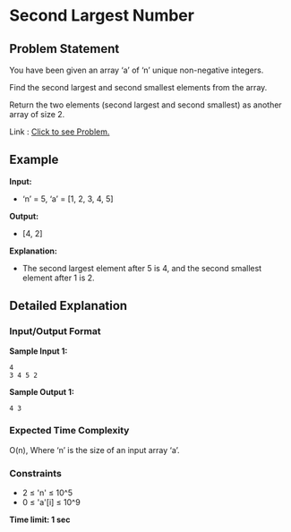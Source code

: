 # Second Largest Number

## Problem Statement

You have been given an array ‘a’ of ‘n’ unique non-negative integers.

Find the second largest and second smallest elements from the array.

Return the two elements (second largest and second smallest) as another array of size 2.

Link : <a href="https://www.codingninjas.com/studio/problems/ninja-and-the-second-order-elements_6581960">Click to see Problem.</a>

## Example

**Input:**
- ‘n’ = 5, ‘a’ = [1, 2, 3, 4, 5]

**Output:**
- [4, 2]

**Explanation:**
- The second largest element after 5 is 4, and the second smallest element after 1 is 2.

## Detailed Explanation

### Input/Output Format

**Sample Input 1:**
```
4
3 4 5 2
```


**Sample Output 1:**
```
4 3
```


### Expected Time Complexity

O(n), Where ‘n’ is the size of an input array ‘a’.

### Constraints

- 2 ≤ 'n' ≤ 10^5
- 0 ≤ 'a'[i] ≤ 10^9

**Time limit: 1 sec**
